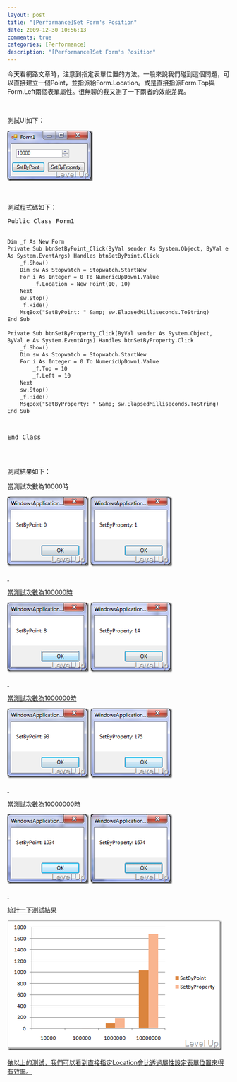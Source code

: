 ```yaml
---
layout: post
title: "[Performance]Set Form's Position"
date: 2009-12-30 10:56:13
comments: true
categories: [Performance]
description: "[Performance]Set Form's Position"
---
```

<p>今天看網路文章時，注意到指定表單位置的方法。一般來說我們碰到這個問題，可以直接建立一個Point，並指派給Form.Location。或是直接指派Form.Top與Form.Left兩個表單屬性。很無聊的我又測了一下兩者的效能差異。</p>  <p> </p>  <p>測試UI如下：</p>  <p><img style="border-right-width: 0px; display: inline; border-top-width: 0px; border-bottom-width: 0px; border-left-width: 0px" title="image" border="0" alt="image" src="\images\posts\12741\image_thumb.png" width="194" height="115" /></p>  <p> </p>  <p>測試程式碼如下：</p>  <div style="padding-bottom: 0px; margin: 0px; padding-left: 0px; padding-right: 0px; display: inline; float: none; padding-top: 0px" id="scid:812469c5-0cb0-4c63-8c15-c81123a09de7:cc2aba92-85e8-4e88-a2e9-395d4f17babb" class="wlWriterEditableSmartContent"><pre name="code" class="vb:nocontrols">Public Class Form1

    Dim _f As New Form
    Private Sub btnSetByPoint_Click(ByVal sender As System.Object, ByVal e As System.EventArgs) Handles btnSetByPoint.Click
        _f.Show()
        Dim sw As Stopwatch = Stopwatch.StartNew
        For i As Integer = 0 To NumericUpDown1.Value
            _f.Location = New Point(10, 10)
        Next
        sw.Stop()
        _f.Hide()
        MsgBox("SetByPoint: " &amp; sw.ElapsedMilliseconds.ToString)
    End Sub

    Private Sub btnSetByProperty_Click(ByVal sender As System.Object, ByVal e As System.EventArgs) Handles btnSetByProperty.Click
        _f.Show()
        Dim sw As Stopwatch = Stopwatch.StartNew
        For i As Integer = 0 To NumericUpDown1.Value
            _f.Top = 10
            _f.Left = 10
        Next
        sw.Stop()
        _f.Hide()
        MsgBox("SetByProperty: " &amp; sw.ElapsedMilliseconds.ToString)
    End Sub

End Class
</pre></div>

<p> </p>

<p>測試結果如下：</p>

<p>當測試次數為10000時</p>

<p><img style="border-right-width: 0px; display: inline; border-top-width: 0px; border-bottom-width: 0px; border-left-width: 0px" title="image" border="0" alt="image" src="\images\posts\12741\image_thumb_10.png" width="185" height="158" /></a> <a href="http://files.dotblogs.com.tw/larrynung/0912/Performance_136E7/image_24.png" rel="lightbox"><img style="border-right-width: 0px; display: inline; border-top-width: 0px; border-bottom-width: 0px; border-left-width: 0px" title="image" border="0" alt="image" src="\images\posts\12741\image_thumb_11.png" width="185" height="158" /> </p>

<p> </p>

<p>當測試次數為100000時</p>

<p><img style="border-right-width: 0px; display: inline; border-top-width: 0px; border-bottom-width: 0px; border-left-width: 0px" title="image" border="0" alt="image" src="\images\posts\12741\image_thumb_14.png" width="185" height="158" /></a> <a href="http://files.dotblogs.com.tw/larrynung/0912/Performance_136E7/image_28.png" rel="lightbox"><img style="border-right-width: 0px; display: inline; border-top-width: 0px; border-bottom-width: 0px; border-left-width: 0px" title="image" border="0" alt="image" src="\images\posts\12741\image_thumb_13.png" width="185" height="158" /> </p>

<p />

<p />

<p />

<p />

<p />

<p />

<p />

<p />

<p />

<p />

<p />

<p />

<p />

<p />

<p />

<p> </p>

<p>當測試次數為1000000時</p>

<p><img style="border-right-width: 0px; display: inline; border-top-width: 0px; border-bottom-width: 0px; border-left-width: 0px" title="image" border="0" alt="image" src="\images\posts\12741\image_thumb_15.png" width="185" height="158" /></a> <a href="http://files.dotblogs.com.tw/larrynung/0912/Performance_136E7/image_34.png" rel="lightbox"><img style="border-right-width: 0px; display: inline; border-top-width: 0px; border-bottom-width: 0px; border-left-width: 0px" title="image" border="0" alt="image" src="\images\posts\12741\image_thumb_16.png" width="185" height="158" /> </p>

<p> </p>

<p>當測試次數為10000000時</p>

<p><img style="border-right-width: 0px; display: inline; border-top-width: 0px; border-bottom-width: 0px; border-left-width: 0px" title="image" border="0" alt="image" src="\images\posts\12741\image_thumb_17.png" width="185" height="158" /></a> <a href="http://files.dotblogs.com.tw/larrynung/0912/Performance_136E7/image_38.png" rel="lightbox"><img style="border-right-width: 0px; display: inline; border-top-width: 0px; border-bottom-width: 0px; border-left-width: 0px" title="image" border="0" alt="image" src="\images\posts\12741\image_thumb_18.png" width="185" height="158" /> </p>

<p> </p>

<p>統計一下測試結果</p>

<p><img style="border-bottom: 0px; border-left: 0px; display: inline; border-top: 0px; border-right: 0px" title="image" border="0" alt="image" src="\images\posts\12741\image_thumb_1.png" width="487" height="295" /> </p>

<p>依以上的測試，我們可以看到直接指定Location會比透過屬性設定表單位置來得有效率。</p>